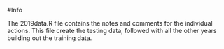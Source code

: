 #Info

The 2019data.R file contains the notes and comments for the individual actions.  This file create the testing data, followed with all the other years building out the training data.
